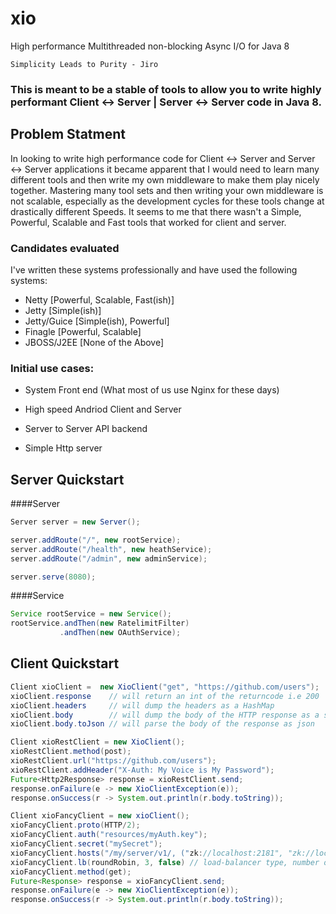 xio
===

High performance Multithreaded non-blocking Async I/O for Java 8

`Simplicity Leads to Purity - Jiro`


### This is meant to be a stable of tools to allow you to write highly performant Client <-> Server | Server <-> Server code in Java 8.

## Problem Statment

In looking to write high performance code for Client <-> Server and Server <-> Server applications
it became apparent that I would need to learn many different tools and then write my own middleware
to make them play nicely together. Mastering many tool sets and then writing your own middleware is
not scalable, especially as the development cycles for these tools change at drastically different Speeds.
It seems to me that there wasn't a Simple, Powerful, Scalable and Fast tools that worked for client and server.

### Candidates evaluated
I've written these systems professionally and have used the following systems:

- Netty [Powerful, Scalable, Fast(ish)]
- Jetty [Simple(ish)]
- Jetty/Guice [Simple(ish), Powerful]
- Finagle [Powerful, Scalable]
- JBOSS/J2EE [None of the Above]

### Initial use cases:
- System Front end (What most of us use Nginx for these days)

- High speed Andriod Client and Server

- Server to Server API backend

- Simple Http server

## Server Quickstart

####Server
```java
Server server = new Server();

server.addRoute("/", new rootService);
server.addRoute("/health", new heathService);
server.addRoute("/admin", new adminService);

server.serve(8080);
```

####Service
```java
Service rootService = new Service();
rootService.andThen(new RatelimitFilter)
           .andThen(new OAuthService);
```

## Client Quickstart
```java
Client xioClient =  new XioClient("get", "https://github.com/users");
xioClient.response    // will return an int of the returncode i.e 200
xioClient.headers     // will dump the headers as a HashMap
xioClient.body        // will dump the body of the HTTP response as a string
xioClient.body.toJson // will parse the body of the response as json

Client xioRestClient = new XioClient();
xioRestClient.method(post);
xioRestClient.url("https://github.com/users");
xioRestClient.addHeader("X-Auth: My Voice is My Password");
Future<Http2Response> response = xioRestClient.send;
response.onFailure(e -> new XioClientException(e));
response.onSuccess(r -> System.out.println(r.body.toString));

Client xioFancyClient = new xioClient();
xioFancyClient.proto(HTTP/2);
xioFancyClient.auth("resources/myAuth.key");
xioFancyClient.secret("mySecret");
xioFancyClient.hosts("/my/server/v1/, ("zk://localhost:2181", "zk://localhost:2182", "zk://localhost:2183"));
xioFancyClient.lb(roundRobin, 3, false) // load-balancer type, number of retries before ejection, auto rejoing to cluster
xioFancyClient.method(get);
Future<Response> response = xioFancyClient.send;
response.onFailure(e -> new XioClientException(e));
response.onSuccess(r -> System.out.println(r.body.toString));
```
